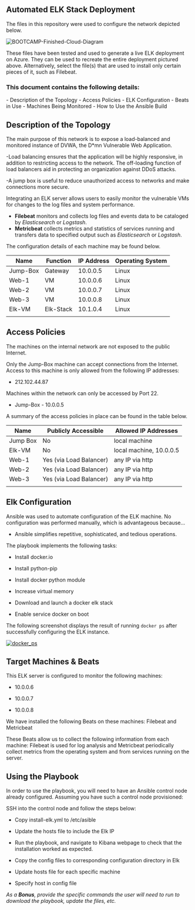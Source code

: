 ## **Automated ELK Stack Deployment** 



The files in this repository were used to configure the network depicted below. 

![BOOTCAMP-Finished-Cloud-Diagram](https://user-images.githubusercontent.com/85771952/136270986-f3ca1f0f-200a-493e-a245-d7fa01fd4392.png)

These files have been tested and used to generate a live ELK deployment on Azure. They can be used to recreate the entire deployment pictured above. Alternatively, select the file(s) that are used to install only certain pieces of it, such as Filebeat. 



### **This document contains the following details:** 
\- Description of the Topology 
\- Access Policies 
\- ELK Configuration 
\- Beats in Use 
\- Machines Being Monitored 
\- How to Use the Ansible Build 

## **Description of the Topology** 

The main purpose of this network is to expose a load-balanced and monitored instance of DVWA, the D*mn Vulnerable Web Application. 

-Load balancing ensures that the application will be highly responsive, in addition to restricting access to the network. The off-loading function of load balancers aid in protecting an organization against DDoS attacks.  

-A jump box is useful to reduce unauthorized access to networks and make connections more secure. 

Integrating an ELK server allows users to easily monitor the vulnerable VMs for changes to the log files and system performance.

- **Filebeat**  monitors and collects log files and events data to be cataloged by *Elasticsearch* or *Logstash*.
- **Metricbeat** collects metrics and statistics of services running and transfers data to specified output such as *Elasticsearch* or *Logstash*.

The configuration details of each machine may be found below. 


| Name     | Function  | IP Address | Operating System |
| -------- | --------- | ---------- | ---------------- |
| Jump-Box | Gateway   | 10.0.0.5   | Linux            |
| Web-1    | VM        | 10.0.0.6   | Linux            |
| Web-2    | VM        | 10.0.0.7   | Linux            |
| Web-3    | VM        | 10.0.0.8   | Linux            |
| Elk-VM   | Elk-Stack | 10.1.0.4   | Linux            |
|          |           |            |                  |

## **Access Policies** 

The machines on the internal network are not exposed to the public Internet. 

Only the Jump-Box machine can accept connections from the Internet. Access to this machine is only allowed from the following IP addresses: 

- 212.102.44.87

Machines within the network can only be accessed by Port 22. 

- Jump-Box - 10.0.0.5

A summary of the access policies in place can be found in the table below. 

| Name     | Publicly Accessible     | Allowed IP Addresses    |
| -------- | ----------------------- | ----------------------- |
| Jump Box | No                      | local machine           |
| Elk-VM   | No                      | local machine, 10.0.0.5 |
| Web-1    | Yes (via Load Balancer) | any IP via http         |
| Web-2    | Yes (via Load Balancer) | any IP via http         |
| Web-3    | Yes (via Load Balancer) | any IP via http         |
|          |                         |                         |

## **Elk Configuration** 

Ansible was used to automate configuration of the ELK machine. No configuration was performed manually, which is advantageous because... 

- Ansible simplifies repetitive, sophisticated, and tedious operations. 

The playbook implements the following tasks: 

- Install docker.io

- Install python-pip

- Install docker python module
- Increase virtual memory

- Download and launch a docker elk stack
- Enable service docker on boot

The following screenshot displays the result of running `docker ps` after successfully configuring the ELK instance. 

[![docker_ps](https://user-images.githubusercontent.com/85771952/136271074-ffbe9dca-5493-4676-9b4a-681825cac775.png)](~/Projects/X-Cybersecurity-X/Images/docker_ps.png) 

## **Target Machines & Beats** 

This ELK server is configured to monitor the following machines: 

- 10.0.0.6

- 10.0.0.7

- 10.0.0.8

We have installed the following Beats on these machines: 
Filebeat and Metricbeat

These Beats allow us to collect the following information from each machine: 
Filebeat  is used for log analysis and Metricbeat periodically collect metrics from the operating system and from services running on the server.

## Using the Playbook 
In order to use the playbook, you will need to have an Ansible control node already configured. Assuming you have such a control node provisioned: 

SSH into the control node and follow the steps below:

- Copy install-elk.yml to /etc/asible

- Update the hosts file to include the Elk IP 

- Run the playbook, and navigate to Kibana webpage to check that the installation 	worked as expected. 

- Copy the config files to corresponding configuration directory in Elk

- Update hosts file for each specific machine

-  Specify host in config file


_As a **Bonus**, provide the specific commands the user will need to run to download the playbook, update the files, etc._ 

